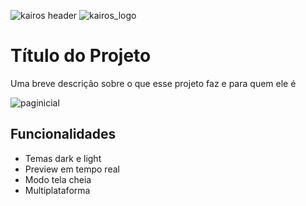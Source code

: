 
![kairos header](https://github.com/user-attachments/assets/c0122ddc-01e0-49b1-b482-8e34070af368)
![kairos_logo](https://github.com/user-attachments/assets/db0f2a37-6fb3-4d18-82d4-9e062c8cf106)



# Título do Projeto

Uma breve descrição sobre o que esse projeto faz e para quem ele é



![paginicial](https://github.com/user-attachments/assets/9ac6a3bb-5cc9-4005-95d7-d8ef9461d072)

## Funcionalidades

- Temas dark e light
- Preview em tempo real
- Modo tela cheia
- Multiplataforma

